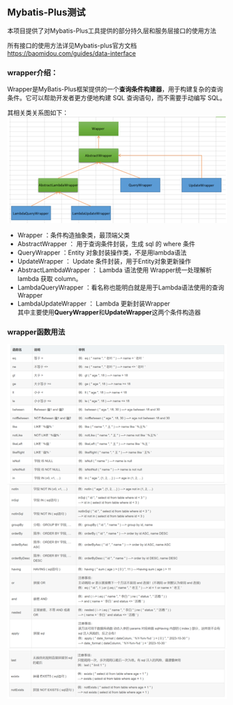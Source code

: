 ## Mybatis-Plus测试
本项目提供了对Mybatis-Plus工具提供的部分持久层和服务层接口的使用方法

所有接口的使用方法详见Mybatis-plus官方文档
<https://baomidou.com/guides/data-interface>

### wrapper介绍：
Wrapper是MyBatis-Plus框架提供的一个**查询条件构建器**，用于构建复杂的查询条件。它可以帮助开发者更方便地构建 SQL 查询语句，而不需要手动编写 SQL。

其相关类关系图如下：
![img_3.png](src/main/resources/static/img_3.png)

* Wrapper ：条件构造抽象类，最顶端父类  
* AbstractWrapper ： 用于查询条件封装，生成 sql 的 where 条件  
* QueryWrapper ：Entity 对象封装操作类，不是用lambda语法  
* UpdateWrapper ： Update 条件封装，用于Entity对象更新操作  
* AbstractLambdaWrapper ： Lambda 语法使用 Wrapper统一处理解析 lambda 获取 column。  
* LambdaQueryWrapper ：看名称也能明白就是用于Lambda语法使用的查询Wrapper  
* LambdaUpdateWrapper ： Lambda 更新封装Wrapper  
其中主要使用**QueryWrapper**和**UpdateWrapper**这两个条件构造器

### wrapper函数用法
![img.png](src/main/resources/static/img.png)
![img_1.png](src/main/resources/static/img_1.png)
![img_2.png](src/main/resources/static/img_2.png)